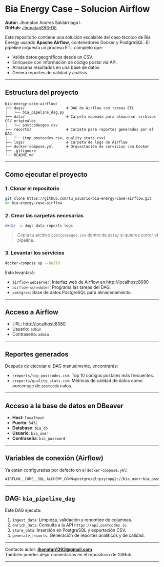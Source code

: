 # Bia Energy Case – Solucion Airflow 

**Autor:** Jhonatan Andres Saldarriaga I.  
**GitHub:** [JhonatanS93-DE](https://github.com/JhonatanS93-DE)

Este repositorio contiene una solución escalable del caso técnico de Bia Energy usando **Apache Airflow**, contenedores Docker y PostgreSQL. El pipeline orquesta un proceso ETL completo que:

- Valida datos geográficos desde un CSV.
- Enriquece con información de código postal vía API.
- Almacena resultados en una base de datos.
- Genera reportes de calidad y análisis.

---

## Estructura del proyecto

```
bia-energy-case-airflow/
├── dags/                   # DAG de Airflow con tareas ETL
│   └── bia_pipeline_dag.py
├── data/                   # Carpeta mapeada para almacenar archivos CSV originales
│   └── postcodesgeo.csv
├── reports/                # Carpeta para reportes generados por el DAG
│   └── (top_postcodes.csv, quality_stats.csv)
├── logs/                   # Carpeta de logs de Airflow
├── docker-compose.yml      # Orquestación de servicios con Docker
├── .gitignore
└── README.md
```

---

## Cómo ejecutar el proyecto

### 1. Clonar el repositorio

```bash
git clone https://github.com/tu_usuario/bia-energy-case-airflow.git
cd bia-energy-case-airflow
```

### 2. Crear las carpetas necesarias

```bash
mkdir -p dags data reports logs
```

> Copia tu archivo `postcodesgeo.csv` dentro de `data/` si quieres correr el pipeline.

### 3. Levantar los servicios

```bash
docker-compose up --build
```

Esto levantará:

- `airflow-webserver`: Interfaz web de Airflow en http://localhost:8080
- `airflow-scheduler`: Programa las tareas del DAG.
- `postgres`: Base de datos PostgreSQL para almacenamiento.

---

## Acceso a Airflow

- URL: [http://localhost:8080](http://localhost:8080)
- Usuario: `admin`
- Contraseña: `admin`

---

## Reportes generados

Después de ejecutar el DAG manualmente, encontrarás:

- `/reports/top_postcodes.csv`: Top 10 códigos postales más frecuentes.
- `/reports/quality_stats.csv`: Métricas de calidad de datos como porcentaje de `postcode` nulos.

---

## Acceso a la base de datos en DBeaver

- **Host**: `localhost`
- **Puerto**: `5432`
- **Database**: `bia_db`
- **Usuario**: `bia_user`
- **Contraseña**: `bia_password`

---

## Variables de conexión (Airflow)

Ya están configuradas por defecto en el `docker-compose.yml`:

```env
AIRFLOW__CORE__SQL_ALCHEMY_CONN=postgresql+psycopg2://bia_user:bia_password@postgres:5432/bia_db
```

---

## DAG: `bia_pipeline_dag`

Este DAG ejecuta:

1. `ingest_data`: Limpieza, validación y renombre de columnas.
2. `enrich_data`: Consulta a la API `https://api.postcodes.io`.
3. `store_data`: Inserción en PostgreSQL y exportación CSV.
4. `generate_reports`: Generación de reportes analíticos y de calidad.

---

Contacto autor: **jhonatan1393@gmail.com**  
También puedes dejar comentarios en el repositorio de GitHub.

---